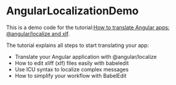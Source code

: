 # AngularLocalizationDemo

This is a demo code for the tutorial:[How to translate Angular apps: @angular/localize and xlf](https://www.codeandweb.com/babeledit/tutorials/how-to-translate-your-angular9-app-with-xlf-files).

The tutorial explains all steps to start translating your app:

- Translate your Angular application with @angular/localize
- How to edit xliff (xlf) files easily with babeledit
- Use ICU syntax to localize complex messages
- How to simplify your workflow with BabelEdit
